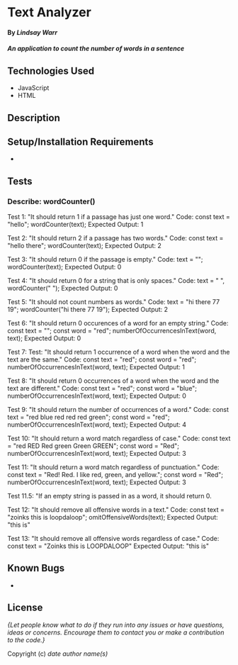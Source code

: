 # Text Analyzer

#### By _Lindsay Warr_

#### _An application to count the number of words in a sentence_

## Technologies Used

* JavaScript
* HTML

## Description


## Setup/Installation Requirements

* 

## Tests
### Describe: wordCounter()

Test 1: "It should return 1 if a passage has just one word."
Code:
const text = "hello";
wordCounter(text);
Expected Output: 1

Test 2: "It should return 2 if a passage has two words."
Code:
const text = "hello there";
wordCounter(text);
Expected Output: 2

Test 3: "It should return 0 if the passage is empty."
Code: 
text = "";
wordCounter(text);
Expected Output: 0

Test 4: "It should return 0 for a string that is only spaces."
Code: 
text = "           ",
wordCounter("            ");
Expected Output: 0

Test 5: "It should not count numbers as words."
Code:
text = "hi there 77 19";
wordCounter("hi there 77 19");
Expected Output: 2

Test 6: "It should return 0 occurences of a word for an empty string."
Code:
const text = "";
const word = "red";
numberOfOccurrencesInText(word, text);
Expected Output: 0

Test 7: Test: "It should return 1 occurrence of a word when the word and the text are the same."
Code:
const text = "red";
const word = "red";
numberOfOccurrencesInText(word, text);
Expected Output: 1

Test 8: "It should return 0 occurrences of a word when the word and the text are different."
Code:
const text = "red";
const word = "blue";
numberOfOccurrencesInText(word, text);
Expected Output: 0

Test 9: "It should return the number of occurrences of a word."
Code:
const text = "red blue red red red green";
const word = "red";
numberOfOccurrencesInText(word, text);
Expected Output: 4

Test 10: "It should return a word match regardless of case."
Code:
const text = "red RED Red green Green GREEN";
const word = "Red";
numberOfOccurrencesInText(word, text);
Expected Output: 3

Test 11: "It should return a word match regardless of punctuation."
Code:
const text = "Red! Red. I like red, green, and yellow.";
const word = "Red";
numberOfOccurrencesInText(word, text);
Expected Output: 3

Test 11.5: "If an empty string is passed in as a word, it should return 0.

Test 12: "It should remove all offensive words in a text."
Code:
const text = "zoinks this is loopdaloop";
omitOffensiveWords(text);
Expected Output: "this is"

Test 13: "It should remove all offensive words regardless of case."
Code:
const text = "Zoinks this is LOOPDALOOP"
Expected Output: "this is"

<!--- >this code works up to test 13:

function omitOffensiveWords(text) {
    const offensiveWords = ["zoinks" ,"muppeteer", 
    "biffaroni", "loopdaloop"];
    const words = text.split(" ");

    const filteredWords = [];
    words.forEach(function(word) {
        if (!offensiveWords.includes(word.toLowerCase())) {
            filteredWords.push(word);
        }
    });

    return filteredWords.join(" ")
}
-->
<!-- This test still isn't working
Test 14: "It should remove all offensive words regardless of puncuation."
Code:
const text = "Zoinks, this is LOOPDALOOP!"
omitOffensiveWords(text)
Expected Output: "this is"
-->



## Known Bugs

* 

## License

_{Let people know what to do if they run into any issues or have questions, ideas or concerns.  Encourage them to contact you or make a contribution to the code.}_

Copyright (c) _date_ _author name(s)_